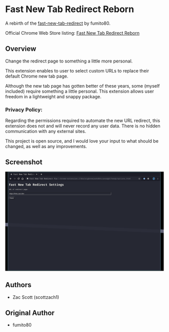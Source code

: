 # Fast New Tab Redirect Reborn
A rebirth of the
[fast-new-tab-redirect](https://chrome.google.com/webstore/detail/fast-new-tab-redirect/ohnfdmfkceojnmepofncbddpdicdjcoi?hl=en)
by fumito80.

Official Chrome Web Store listing:
[Fast New Tab Redirect Reborn](https://chrome.google.com/webstore/detail/fast-new-tab-redirect-reb/acgndeknalmchjdgfibacnacagfmgkfm/related)

## Overview

Change the redirect page to something a little more personal.

This extension enables to user to select custom URLs to replace their
default Chrome new tab page.

Although the new tab page has gotten better of these years, some (myself
included) require something a little personal. This extension allows
user freedom in a lightweight and snappy package.

### Privacy Policy:
Regarding the permissions required to automate the new URL redirect,
this extension does not and will never record any user data. There is no
hidden communication with any external sites.

This project is open source, and I would love your input to what should
be changed, as well as any improvements.

## Screenshot

![Screenshot of options](./images/screenshot.png)

## Authors

- Zac Scott (scottzach1)

## Original Author

- fumito80